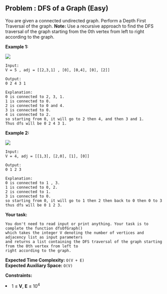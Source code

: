 ## Problem : DFS of a Graph (Easy)
You are given a connected undirected graph. Perform a Depth First Traversal of the graph.
**Note:** Use a recursive approach to find the DFS traversal of the graph starting from the 0th vertex from left to right according to the graph.


**Example 1:**<br>

<img src="https://media.geeksforgeeks.org/img-practice/graph-1659528381.png">

```
Input: 
V = 5 , adj = [[2,3,1] , [0], [0,4], [0], [2]]

Output: 
0 2 4 3 1

Explanation: 
0 is connected to 2, 3, 1.
1 is connected to 0.
2 is connected to 0 and 4.
3 is connected to 0.
4 is connected to 2.
so starting from 0, it will go to 2 then 4, and then 3 and 1.
Thus dfs will be 0 2 4 3 1.
```

**Example 2:**

<img src="https://media.geeksforgeeks.org/img-practice/graph(1)-1659528893.png">

```
Input: 
V = 4, adj = [[1,3], [2,0], [1], [0]]

Output: 
0 1 2 3

Explanation:
0 is connected to 1 , 3.
1 is connected to 0, 2. 
2 is connected to 1.
3 is connected to 0. 
so starting from 0, it will go to 1 then 2 then back to 0 then 0 to 3
thus dfs will be 0 1 2 3. 
```

**Your task:**
```
You don't need to read input or print anything. Your task is to complete the function dfsOfGraph()
which takes the integer V denoting the number of vertices and adjacency list as input parameters 
and returns a list containing the DFS traversal of the graph starting from the 0th vertex from left to 
right according to the graph.
```

**Expected Time Complexity:** ```O(V + E)```<br>
**Expected Auxiliary Space:** ```O(V)```

**Constraints:**
<li>1 ≤ <b>V</b>, <b>E</b> ≤ 10<sup>4</sup></li>
